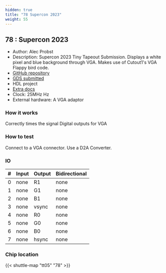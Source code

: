 ```yaml
---
hidden: true
title: "78 Supercon 2023"
weight: 55
---
```


## 78 : Supercon 2023

* Author: Alec Probst
* Description: Supercon 2023 Tiny Tapeout Submission. Displays a white pixel and blue background through VGA. Makes use of Cutout1's VGA Flappy bird code.
* [GitHub repository](https://github.com/alecjprobst/supercon2023)
* [GDS submitted](https://github.com/alecjprobst/supercon2023/actions/runs/6751379265)
* HDL project
* [Extra docs]()
* Clock: 25MHz Hz
* External hardware: A VGA adaptor



### How it works

Correctly times the signal Digital outputs for VGA


### How to test

Connect to a VGA connector. Use a D2A Converter.


### IO

| # | Input        | Output       | Bidirectional      |
|---|--------------|--------------| -------------------|
| 0 | none  | R1 | none |
| 1 | none  | G1 | none |
| 2 | none  | B1 | none |
| 3 | none  | vsync | none |
| 4 | none  | R0 | none |
| 5 | none  | G0 | none |
| 6 | none  | B0 | none |
| 7 | none  | hsync | none |

### Chip location

{{< shuttle-map "tt05" "78" >}}
